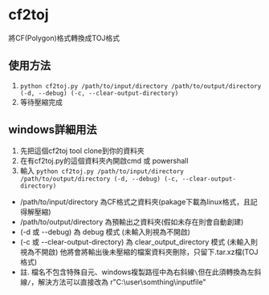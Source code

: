 # cf2toj
將CF(Polygon)格式轉換成TOJ格式

## 使用方法
1. `python cf2toj.py /path/to/input/directory /path/to/output/directory (-d, --debug) (-c, --clear-output-directory)`
2. 等待壓縮完成

## windows詳細用法
1. 先把這個cf2toj tool clone到你的資料夾
2. 在有cf2toj.py的這個資料夾內開啟cmd 或 powershall
3. 輸入 `python cf2toj.py /path/to/input/directory /path/to/output/directory (-d, --debug) (-c, --clear-output-directory)`
  * /path/to/input/directory 為CF格式之資料夾(pakage下載為linux格式，且記得解壓縮)
  * /path/to/output/directory 為預輸出之資料夾(假如未存在則會自動創建)
  * (-d 或 --debug) 為 debug 模式 (未輸入則視為不開啟)
  * (-c 或 --clear-output-directory) 為 clear_output_directory 模式 (未輸入則視為不開啟) 他將會將輸出後未壓縮的檔案資料夾刪除，只留下.tar.xz檔(TOJ格式)
  * 註. 檔名不包含特殊自元、windows複製路徑中為右斜線`\`但在此須轉換為左斜線`/`，解決方法可以直接改為 r"C:\user\somthing\inputfile"
